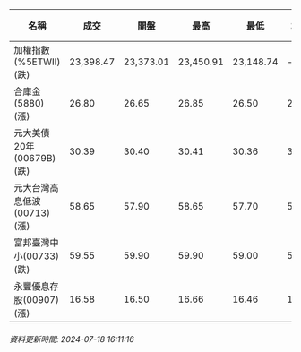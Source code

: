 | 名稱 | 成交 | 開盤 | 最高 | 最低 | 均價 | 成交金額(億) | 昨收 | 漲跌幅 | 漲跌 | 總量 | 昨量 | 振幅 |
| -------- | -------- | -------- | -------- |-------- | -------- | -------- |-------- |-------- |-------- | -------- | -------- |-------- |
|加權指數(%5ETWII) (跌)|23,398.47|23,373.01|23,450.91|23,148.74|-|5,803.35|23,769.82|1.56%|371.35|11,646,533|0|1.27%|
|合庫金(5880) (漲)|26.80|26.65|26.85|26.50|26.71|4.10|26.55|0.94%|0.25|15,356|10,156|1.32%|
|元大美債20年(00679B) (跌)|30.39|30.40|30.41|30.36|30.39|15.92|30.43|0.13%|0.04|52,376|77,486|0.16%|
|元大台灣高息低波(00713) (漲)|58.65|57.90|58.65|57.70|58.26|6.22|58.30|0.60%|0.35|10,671|12,822|1.63%|
|富邦臺灣中小(00733) (跌)|59.55|59.90|59.90|59.00|59.47|1.22|60.75|1.98%|1.20|2,046|1,907|1.48%|
|永豐優息存股(00907) (漲)|16.58|16.50|16.66|16.46|16.55|0.559|16.53|0.30%|0.05|3,380|2,302|1.21%|
###### 資料更新時間: 2024-07-18 16:11:16